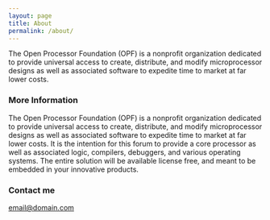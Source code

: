 ```yaml
---
layout: page
title: About
permalink: /about/
---
```


The Open Processor Foundation (OPF) is a nonprofit organization dedicated to provide universal access to create, distribute, and modify microprocessor designs as well as associated software to expedite time to market at far lower costs.

### More Information

The Open Processor Foundation (OPF) is a nonprofit organization dedicated to provide universal access to create, distribute, and modify microprocessor designs as well as associated software to expedite time to market at far lower costs. It is the intention for this forum to provide a core processor as well as associated logic, compilers, debuggers, and various operating systems. The entire solution will be available license free, and meant to be embedded in your innovative products.

### Contact me

[email@domain.com](mailto:email@domain.com)
